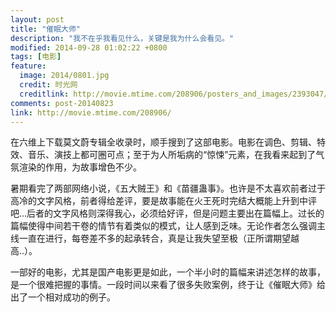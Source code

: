 ```yaml
---
layout: post
title: "催眠大师"
description: "我不在乎我看见什么，关键是我为什么会看见。"
modified: 2014-09-28 01:02:22 +0800
tags: [电影]
feature:
  image: 2014/0801.jpg
  credit: 时光网
  creditlink: http://movie.mtime.com/208906/posters_and_images/2393047/
comments: post-20140823
link: http://movie.mtime.com/208906/
---
```


在六维上下载莫文蔚专辑全收录时，顺手搜到了这部电影。电影在调色、剪辑、特效、音乐、演技上都可圈可点；至于为人所垢病的“惊悚”元素，在我看来起到了气氛渲染的作用，为故事增色不少。

暑期看完了两部网络小说，《五大贼王》和《苗疆蛊事》。也许是不太喜欢前者过于高冷的文字风格，前者得给差评，要是故事能在火王死时完结大概能上升到中评吧...后者的文字风格则深得我心，必须给好评，但是问题主要出在篇幅上。过长的篇幅使得中间若干卷的情节有着类似的模式，让人感到乏味。无论作者怎么强调主线一直在进行，每卷差不多的起承转合，真是让我失望至极（正所谓期望越高..）。

一部好的电影，尤其是国产电影更是如此，一个半小时的篇幅来讲述怎样的故事，是一个很难把握的事情。一段时间以来看了很多失败案例，终于让《催眠大师》给出了一个相对成功的例子。
